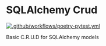 # SQLAlchemy Crud

[![.github/workflows/poetry-pytest.yml](https://github.com/cblack34/sqlalchemy-crud/actions/workflows/poetry-pytest.yml/badge.svg?event=push)](https://github.com/cblack34/sqlalchemy-crud/actions/workflows/poetry-pytest.yml)

Basic C.R.U.D for SQLAlchemy models